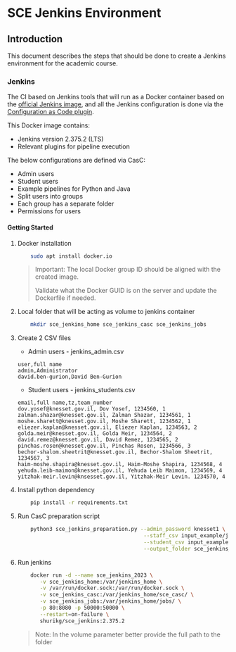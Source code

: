 # SCE Jenkins Environment

## Introduction

This document describes the steps that should be done to create a Jenkins environment for the academic course.

### Jenkins

The CI based on Jenkins tools that will run as a Docker container based on the [official Jenkins image](https://github.com/jenkinsci/docker/blob/master/README.md), and all the Jenkins configuration is done via the [Configuration as Code plugin](https://github.com/jenkinsci/configuration-as-code-plugin/blob/master/README.md).

This Docker image contains:

* Jenkins version 2.375.2 (LTS)
* Relevant plugins for pipeline execution

The below configurations are defined via CasC:

* Admin users
* Student users
* Example pipelines for Python and Java
* Split users into groups
* Each group has a separate folder
* Permissions for users

#### Getting Started

1. Docker installation

    ```sh
        sudo apt install docker.io
    ```

    > Important: The local Docker group ID should be aligned with the created image.
    >
    > Validate what the Docker GUID is on the server and update the Dockerfile if needed.

2. Local folder that will be acting as volume to jenkins container

    ```sh
        mkdir sce_jenkins_home sce_jenkins_casc sce_jenkins_jobs
    ```

3. Create 2 CSV files

    * Admin users - jenkins_admin.csv

    ```csv
    user,full name
    admin,Administrator
    david.ben-gurion,David Ben-Gurion
    ```

    * Student users - jenkins_students.csv

    ```csv
    email,full name,tz,team_number
    dov.yosef@knesset.gov.il, Dov Yosef, 1234560, 1
    zalman.shazar@knesset.gov.il, Zalman Shazar, 1234561, 1
    moshe.sharett@knesset.gov.il, Moshe Sharett, 1234562, 1
    eliezer.kaplan@knesset.gov.il, Eliezer Kaplan, 1234563, 2
    golda.meir@knesset.gov.il, Golda Meir, 1234564, 2
    david.remez@knesset.gov.il, David Remez, 1234565, 2
    pinchas.rosen@knesset.gov.il, Pinchas Rosen, 1234566, 3
    bechor-shalom.sheetrit@knesset.gov.il, Bechor-Shalom Sheetrit, 1234567, 3
    haim-moshe.shapira@knesset.gov.il, Haim-Moshe Shapira, 1234568, 4
    yehuda.leib-maimon@knesset.gov.il, Yehuda Leib Maimon, 1234569, 4
    yitzhak-meir.levin@knsesset.gov.il, Yitzhak-Meir Levin. 1234570, 4
    ```

4. Install python dependency

    ```sh
        pip install -r requirements.txt
    ```

5. Run CasC preparation script

    ```sh
        python3 sce_jenkins_preparation.py --admin_password knesset1 \
                                            --staff_csv input_example/jenkins_admin.csv \
                                            --student_csv input_example/jenkins_admin.csv \
                                            --output_folder sce_jenkins_casc
    ```

6. Run jenkins

    ```sh
        docker run -d --name sce_jenkins_2023 \
           -v sce_jenkins_home:/var/jenkins_home \
           -v /var/run/docker.sock:/var/run/docker.sock \
           -v sce_jenkins_casc:/var/jenkins_home/sce_casc/ \
           -v sce_jenkins_jobs:/var/jenkins_home/jobs/ \
           -p 80:8080 -p 50000:50000 \
           --restart=on-failure \
           shurikg/sce_jenkins:2.375.2
    ```

    > Note: In the volume parameter better provide the full path to the folder
